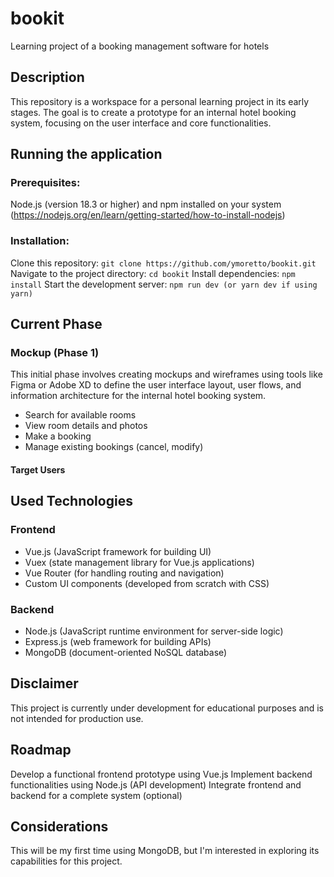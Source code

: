 # bookit

Learning project of a booking management software for hotels

## Description

This repository is a workspace for a personal learning project in its early stages. The goal is to create a prototype for an internal hotel booking system, focusing on the user interface and core functionalities.

## Running the application

### Prerequisites:

Node.js (version 18.3 or higher) and npm installed on your system (https://nodejs.org/en/learn/getting-started/how-to-install-nodejs)

### Installation:

Clone this repository: `git clone https://github.com/ymoretto/bookit.git`
Navigate to the project directory: `cd bookit`
Install dependencies: `npm install`
Start the development server: `npm run dev (or yarn dev if using yarn)`

## Current Phase

### Mockup (Phase 1)

This initial phase involves creating mockups and wireframes using tools like Figma or Adobe XD to define the user interface layout, user flows, and information architecture for the internal hotel booking system.

- Search for available rooms
- View room details and photos
- Make a booking
- Manage existing bookings (cancel, modify)

#### Target Users

## Used Technologies

### Frontend

- Vue.js (JavaScript framework for building UI)
- Vuex (state management library for Vue.js applications)
- Vue Router (for handling routing and navigation)
- Custom UI components (developed from scratch with CSS)

### Backend

- Node.js (JavaScript runtime environment for server-side logic)
- Express.js (web framework for building APIs)
- MongoDB (document-oriented NoSQL database)

## Disclaimer

This project is currently under development for educational purposes and is not intended for production use.

## Roadmap

Develop a functional frontend prototype using Vue.js
Implement backend functionalities using Node.js (API development)
Integrate frontend and backend for a complete system (optional)

## Considerations

This will be my first time using MongoDB, but I'm interested in exploring its capabilities for this project.
